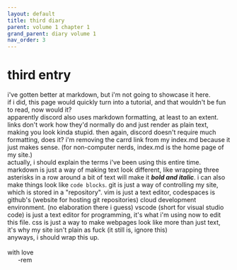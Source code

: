 ```yaml
---
layout: default
title: third diary
parent: volume 1 chapter 1
grand_parent: diary volume 1
nav_order: 3
---
```

# third entry
i've gotten better at markdown, but i'm not going to showcase it here.  
if i did, this page would quickly turn into a tutorial, and that wouldn't be fun to read, now would it?  
apparently discord also uses markdown formatting, at least to an extent. links don't work how they'd normally do and just render as plain text, making you look kinda stupid. then again, discord doesn't require much formatting, does it? i'm removing the carrd link from my index.md because it just makes sense. (for non-computer nerds, index.md is the home page of my site.)  
actually, i should explain the terms i've been using this entire time. markdown is just a way of making text look different, like wrapping three asterisks in a row around a bit of text will make it ***bold and italic***. i can also make things look like `code blocks`. git is just a way of controlling my site, which is stored in a "repository".  vim is just a text editor, codespaces is github's (website for hosting git repositories) cloud development environment. (no elaboration there i guess) vscode (short for visual studio code) is just a text editor for programming, it's what i'm using now to edit this file. css is just a way to make webpages look like more than just text, it's why my site isn't plain as fuck (it still is, ignore this)  
anyways, i should wrap this up.  
&nbsp;    
with love  
&nbsp; &nbsp; &nbsp; -rem 